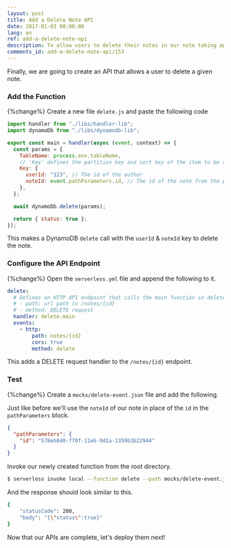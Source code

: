 ```yaml
---
layout: post
title: Add a Delete Note API
date: 2017-01-03 00:00:00
lang: en
ref: add-a-delete-note-api
description: To allow users to delete their notes in our note taking app, we are going to add a DELETE note API. To do this we will add a new Lambda function to our Serverless Framework project. The Lambda function will delete a user’s note in the DynamoDB table.
comments_id: add-a-delete-note-api/153
---
```


Finally, we are going to create an API that allows a user to delete a given note.

### Add the Function

{%change%} Create a new file `delete.js` and paste the following code

```js
import handler from "./libs/handler-lib";
import dynamoDb from "./libs/dynamodb-lib";

export const main = handler(async (event, context) => {
  const params = {
    TableName: process.env.tableName,
    // 'Key' defines the partition key and sort key of the item to be removed
    Key: {
      userId: "123", // The id of the author
      noteId: event.pathParameters.id, // The id of the note from the path
    },
  };

  await dynamoDb.delete(params);

  return { status: true };
});
```

This makes a DynamoDB `delete` call with the `userId` & `noteId` key to delete the note.

### Configure the API Endpoint

{%change%} Open the `serverless.yml` file and append the following to it.

```yaml
delete:
  # Defines an HTTP API endpoint that calls the main function in delete.js
  # - path: url path is /notes/{id}
  # - method: DELETE request
  handler: delete.main
  events:
    - http:
        path: notes/{id}
        cors: true
        method: delete
```

This adds a DELETE request handler to the `/notes/{id}` endpoint.

### Test

{%change%} Create a `mocks/delete-event.json` file and add the following.

Just like before we'll use the `noteId` of our note in place of the `id` in the `pathParameters` block.

```json
{
  "pathParameters": {
    "id": "578eb840-f70f-11e6-9d1a-1359b3b22944"
  }
}
```

Invoke our newly created function from the root directory.

```bash
$ serverless invoke local --function delete --path mocks/delete-event.json
```

And the response should look similar to this.

```bash
{
    "statusCode": 200,
    "body": "{\"status\":true}"
}
```

Now that our APIs are complete, let's deploy them next!
